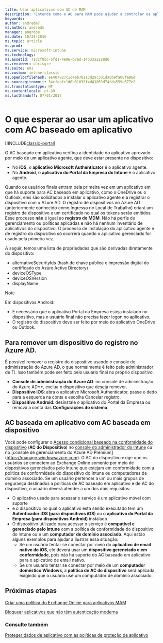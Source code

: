 ```yaml
---
title: Usar aplicativos com AC de MAM
description: "Entenda como o AC para MAM pode ajudar a controlar os aplicativos que têm acesso aos serviços do O365."
keywords: 
author: andredm7
ms.author: andredm
manager: angrobe
ms.date: 10/24/2016
ms.topic: article
ms.prod: 
ms.service: microsoft-intune
ms.technology: 
ms.assetid: 71dcf9bc-bfd1-4e06-b7ad-14b33a2288d0
ms.reviewer: chrisgre
ms.suite: ems
ms.custom: intune-classic
ms.openlocfilehash: ee407827c1c4eb7b113d29c301da0b9fa08fa86d
ms.sourcegitcommit: 34cfebfc1d8b81032f4d41869d74dda559e677e2
ms.translationtype: HT
ms.contentlocale: pt-BR
ms.lasthandoff: 07/01/2017
---
```

# <a name="what-to-expect-when-using-an-app-with-app-based-ca"></a>O que esperar ao usar um aplicativo com AC baseado em aplicativo

[!INCLUDE[classic-portal](../includes/classic-portal.md)]

O AC baseado em aplicativo verifica a identidade do aplicativo aprovado por meio de um aplicativo agente, que deve estar presente no dispositivo:
*  No **iOS**, o **aplicativo Microsoft Authenticator** é o aplicativo agente.
* No **Android**, o **aplicativo do Portal da Empresa do Intune** é o aplicativo agente. 

Quando os usuários finais entram pela primeira vez em um aplicativo em que há suporte para AC baseado em aplicativo, como o OneDrive ou o Outlook, eles são solicitados a instalar o aplicativo agente e a registrar o dispositivo com o Azure AD. O registro de dispositivos no Azure AD (anteriormente conhecido como Ingresso no Local de Trabalho) criará um registro de dispositivo e um certificado no qual os tokens serão emitidos.  Esse processo **não** é igual ao **registro do MDM**. Não há perfis de gerenciamento ou políticas aplicadas e não há nenhum inventário de aplicativos do dispositivo.  O processo de instalação do aplicativo agente e de registro do dispositivo só ocorrerá quando o aplicativo gerenciado for usado pela primeira vez.

A seguir, temos uma lista de propriedades que são derivadas diretamente do dispositivo:

* alternativeSecurityIds (hash de chave pública e impressão digital do certificado do Azure Active Directory)
* deviceOSType
* deviceOSVersion
* displayName

> [!NOTE]
> Em dispositivos Android:
  * É necessário que o aplicativo Portal da Empresa esteja instalado no dispositivo, mas o usuário final não precisa fazer logon no aplicativo.
  * O registro do dispositivo deve ser feito por meio do aplicativo OneDrive ou Outlook.

## <a name="to-remove-a-device-from-azure-ad-registration"></a>Para remover um dispositivo do registro no Azure AD.
É possível remover o registro do dispositivo usando o console de administração do Azure AD, o que normalmente é feito pelo administrador de TI.  Isso também pode ser feito pelo usuário final no próprio dispositivo.

* **Console de administração do Azure AD**: no console de administração do Azure AD**, exclua o dispositivo que deseja remover.
* **Dispositivo iOS**: abra o aplicativo Microsoft Authenticator, passe o dedo para a esquerda na conta e escolha Cancelar registro.  
* **Dispositivo Android**: desinstale o aplicativo do Portal da Empresa ou remova a conta das **Configurações do sistema**.

## <a name="app-based-ca-with-device-based-ca"></a>AC baseada em aplicativo com AC baseada em dispositivo  

Você pode configurar o [Acesso condicional baseado na conformidade do dispositivo](restrict-access-to-email-and-o365-services-with-microsoft-intune.md) (**AC do Dispositivo**) no [console do administrador do Intune](https://manage.microsoft.com) ou no [console de gerenciamento do Azure AD Premium] (https://manage.windowsazure.com). O AC do dispositivo exige que os usuários se conectem ao Exchange Online somente por meio de dispositivos gerenciados pelo Intune que estejam em conformidade com a política de conformidade do dispositivo do Intune ou computadores de domínio associado.  Se um usuário pertencer a um ou mais grupos de segurança destinados a políticas de AC baseado em aplicativo e de AC do dispositivo, o usuário deverá atender a um dos dois requisitos:
* O aplicativo usado para acessar o serviço é um aplicativo móvel com suporte 
* e o dispositivo no qual o aplicativo está sendo executado tem um **Autenticador iOS (para dispositivos iOS)** ou o **aplicativo do Portal da Empresa (para dispositivos Android)** instalado.
* O dispositivo utilizado para acessar o serviço é **compatível e gerenciado pelo Intune** com a política de conformidade do dispositivo do Intune ou é um **computador de domínio associado**.  Aqui estão alguns exemplos para ajudar a ilustrar essa situação:
  * Se um usuário tentar se conectar por meio do **aplicativo de email nativo do iOS**, ele deverá usar um **dispositivo gerenciado e em conformidade**, pois não há suporte do AC baseado em aplicativo para o aplicativo de email nativo.
  * Se um usuário tentar se conectar por meio de um **computador doméstico Windows**, a **política de AC do dispositivo** será aplicada, exigindo que o usuário use um computador de domínio associado.

## <a name="next-steps"></a>Próximas etapas
[Criar uma política do Exchange Online para aplicativos MAM](mam-ca-for-exchange-online.md)

[Bloquear aplicativos que não têm autenticação moderna](block-apps-with-no-modern-authentication.md)

### <a name="see-also"></a>Consulte também

[Proteger dados de aplicativo com as políticas de proteção de aplicativo](protect-app-data-using-mobile-app-management-policies-with-microsoft-intune.md)
